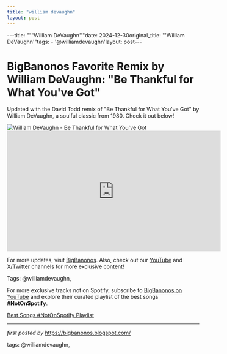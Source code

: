 ```yaml
---
title: "william devaughn"
layout: post
---
```

---title: "' 'William DeVaughn''"date: 2024-12-30original_title: "'William DeVaughn'"tags:  - '@williamdevaughn'layout: post---<!-- Title of the Post --><h1 >BigBanonos Favorite Remix by William DeVaughn: "Be Thankful for What You've Got"</h1> <!-- Introductory Text --><p >Updated with the David Todd remix of "Be Thankful for What You've Got" by William DeVaughn, a soulful classic from 1980. Check it out below!</p> <!-- Featured Image --><div > <img src="https://upload.wikimedia.org/wikipedia/en/5/51/Be_Thankful_For_What_You_Got.jpg" alt="William DeVaughn - Be Thankful for What You've Got" /></div> <!-- YouTube Video Embed --><div > <iframe width="560" height="315" src="https://www.youtube.com/embed/KDTXljIqxRE" frameborder="0" allowfullscreen></iframe></div> <!-- Footer Links --><div > <p>For more updates, visit <a href="https://bigbanonos.blogspot.com/" target="_blank">BigBanonos</a>. Also, check out our <a href="https://www.youtube.com/@BigBanonos" target="_blank">YouTube</a> and <a href="https://x.com/bigbanonos" target="_blank">X/Twitter</a> channels for more exclusive content!</p></div> <!-- Tags --><p >Tags: @williamdevaughn,</p><!--Subscribe and Playlist Links--><div>    <p>For more exclusive tracks not on Spotify, subscribe to <a href="https://www.youtube.com/@BigBanonos" target="_blank">BigBanonos on YouTube</a> and explore their curated playlist of the best songs <strong>#NotOnSpotify</strong>.</p>    <p><a href="https://www.youtube.com/playlist?list=PLtuNtuTatqI0kFahUCbtbfenC_ET5O_tr" target="_blank">Best Songs #NotOnSpotify Playlist<br /></a></p></div><hr /><p><em>first posted by</em> <a href="https://bigbanonos.blogspot.com/" rel="noopener" target="_new">https://bigbanonos.blogspot.com/</a></p><p>tags: @williamdevaughn,</p>